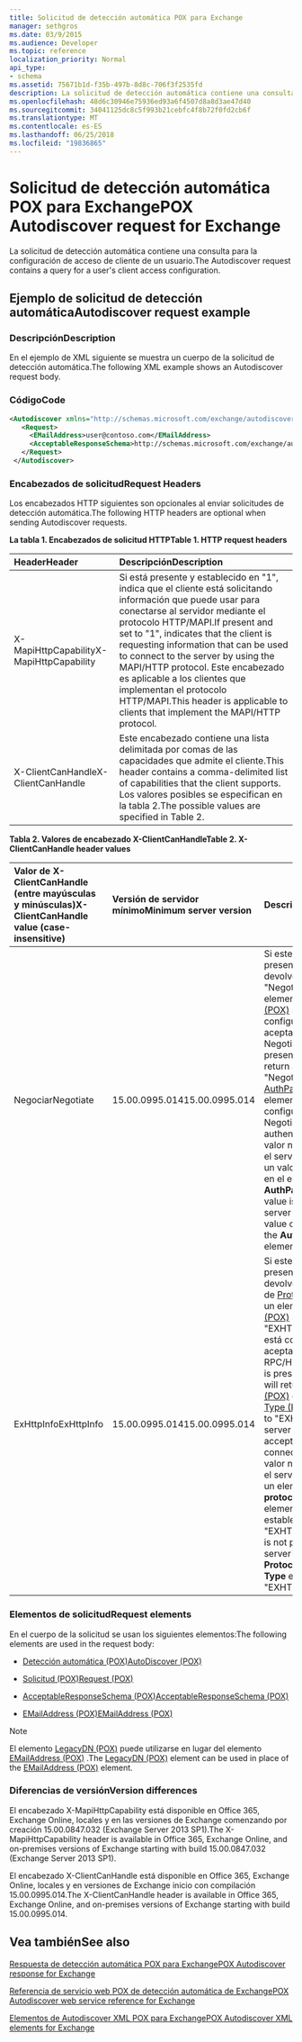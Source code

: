```yaml
---
title: Solicitud de detección automática POX para Exchange
manager: sethgros
ms.date: 03/9/2015
ms.audience: Developer
ms.topic: reference
localization_priority: Normal
api_type:
- schema
ms.assetid: 75671b1d-f35b-497b-8d8c-706f3f2535fd
description: La solicitud de detección automática contiene una consulta para la configuración de acceso de cliente de un usuario.
ms.openlocfilehash: 48d6c30946e75936ed93a6f4507d8a8d3ae47d40
ms.sourcegitcommit: 34041125dc8c5f993b21cebfc4f8b72f0fd2cb6f
ms.translationtype: MT
ms.contentlocale: es-ES
ms.lasthandoff: 06/25/2018
ms.locfileid: "19836865"
---
```

# <a name="pox-autodiscover-request-for-exchange"></a><span data-ttu-id="f5508-103">Solicitud de detección automática POX para Exchange</span><span class="sxs-lookup"><span data-stu-id="f5508-103">POX Autodiscover request for Exchange</span></span>

<span data-ttu-id="f5508-104">La solicitud de detección automática contiene una consulta para la configuración de acceso de cliente de un usuario.</span><span class="sxs-lookup"><span data-stu-id="f5508-104">The Autodiscover request contains a query for a user's client access configuration.</span></span>
  
## <a name="autodiscover-request-example"></a><span data-ttu-id="f5508-105">Ejemplo de solicitud de detección automática</span><span class="sxs-lookup"><span data-stu-id="f5508-105">Autodiscover request example</span></span>

### <a name="description"></a><span data-ttu-id="f5508-106">Descripción</span><span class="sxs-lookup"><span data-stu-id="f5508-106">Description</span></span>

<span data-ttu-id="f5508-107">En el ejemplo de XML siguiente se muestra un cuerpo de la solicitud de detección automática.</span><span class="sxs-lookup"><span data-stu-id="f5508-107">The following XML example shows an Autodiscover request body.</span></span>
  
### <a name="code"></a><span data-ttu-id="f5508-108">Código</span><span class="sxs-lookup"><span data-stu-id="f5508-108">Code</span></span>

```XML
<Autodiscover xmlns="http://schemas.microsoft.com/exchange/autodiscover/outlook/requestschema/2006">
   <Request>
     <EMailAddress>user@contoso.com</EMailAddress>
     <AcceptableResponseSchema>http://schemas.microsoft.com/exchange/autodiscover/outlook/responseschema/2006a</AcceptableResponseSchema>
   </Request>
 </Autodiscover>
```

### <a name="request-headers"></a><span data-ttu-id="f5508-109">Encabezados de solicitud</span><span class="sxs-lookup"><span data-stu-id="f5508-109">Request Headers</span></span>

<span data-ttu-id="f5508-110">Los encabezados HTTP siguientes son opcionales al enviar solicitudes de detección automática.</span><span class="sxs-lookup"><span data-stu-id="f5508-110">The following HTTP headers are optional when sending Autodiscover requests.</span></span>
  
<span data-ttu-id="f5508-111">**La tabla 1. Encabezados de solicitud HTTP**</span><span class="sxs-lookup"><span data-stu-id="f5508-111">**Table 1. HTTP request headers**</span></span>

|<span data-ttu-id="f5508-112">**Header**</span><span class="sxs-lookup"><span data-stu-id="f5508-112">**Header**</span></span>|<span data-ttu-id="f5508-113">**Descripción**</span><span class="sxs-lookup"><span data-stu-id="f5508-113">**Description**</span></span>|
|:-----|:-----|
|<span data-ttu-id="f5508-114">X-MapiHttpCapability</span><span class="sxs-lookup"><span data-stu-id="f5508-114">X-MapiHttpCapability</span></span>  <br/> |<span data-ttu-id="f5508-115">Si está presente y establecido en "1", indica que el cliente está solicitando información que puede usar para conectarse al servidor mediante el protocolo HTTP/MAPI.</span><span class="sxs-lookup"><span data-stu-id="f5508-115">If present and set to "1", indicates that the client is requesting information that can be used to connect to the server by using the MAPI/HTTP protocol.</span></span> <span data-ttu-id="f5508-116">Este encabezado es aplicable a los clientes que implementan el protocolo HTTP/MAPI.</span><span class="sxs-lookup"><span data-stu-id="f5508-116">This header is applicable to clients that implement the MAPI/HTTP protocol.</span></span>  <br/> |
|<span data-ttu-id="f5508-117">X-ClientCanHandle</span><span class="sxs-lookup"><span data-stu-id="f5508-117">X-ClientCanHandle</span></span>  <br/> |<span data-ttu-id="f5508-118">Este encabezado contiene una lista delimitada por comas de las capacidades que admite el cliente.</span><span class="sxs-lookup"><span data-stu-id="f5508-118">This header contains a comma-delimited list of capabilities that the client supports.</span></span> <span data-ttu-id="f5508-119">Los valores posibles se especifican en la tabla 2.</span><span class="sxs-lookup"><span data-stu-id="f5508-119">The possible values are specified in Table 2.</span></span>  <br/> |
   
<span data-ttu-id="f5508-120">**Tabla 2. Valores de encabezado X-ClientCanHandle**</span><span class="sxs-lookup"><span data-stu-id="f5508-120">**Table 2. X-ClientCanHandle header values**</span></span>

|<span data-ttu-id="f5508-121">**Valor de X-ClientCanHandle (entre mayúsculas y minúsculas)**</span><span class="sxs-lookup"><span data-stu-id="f5508-121">**X-ClientCanHandle value (case-insensitive)**</span></span>|<span data-ttu-id="f5508-122">**Versión de servidor mínimo**</span><span class="sxs-lookup"><span data-stu-id="f5508-122">**Minimum server version**</span></span>|<span data-ttu-id="f5508-123">**Descripción**</span><span class="sxs-lookup"><span data-stu-id="f5508-123">**Description**</span></span>|
|:-----|:-----|:-----|
|<span data-ttu-id="f5508-124">Negociar</span><span class="sxs-lookup"><span data-stu-id="f5508-124">Negotiate</span></span>  <br/> |<span data-ttu-id="f5508-125">15.00.0995.014</span><span class="sxs-lookup"><span data-stu-id="f5508-125">15.00.0995.014</span></span>  <br/> |<span data-ttu-id="f5508-126">Si este valor está presente, el servidor devolverá un valor de "Negotiate" en el elemento [AuthPackage (POX)](authpackage-pox.md) si el servidor está configurado para aceptar la autenticación Negotiate.</span><span class="sxs-lookup"><span data-stu-id="f5508-126">If this value is present, the server will return a value of "Negotiate" in the [AuthPackage (POX)](authpackage-pox.md) element if the server is configured to accept Negotiate authentication.</span></span> <span data-ttu-id="f5508-127">Si este valor no está presente, el servidor no devolverá un valor de "Negotiate" en el elemento **AuthPackage** .</span><span class="sxs-lookup"><span data-stu-id="f5508-127">If this value is not present, the server will not return a value of "Negotiate" in the **AuthPackage** element.</span></span>  <br/> |
|<span data-ttu-id="f5508-128">ExHttpInfo</span><span class="sxs-lookup"><span data-stu-id="f5508-128">ExHttpInfo</span></span>  <br/> |<span data-ttu-id="f5508-129">15.00.0995.014</span><span class="sxs-lookup"><span data-stu-id="f5508-129">15.00.0995.014</span></span>  <br/> |<span data-ttu-id="f5508-130">Si este valor está presente, el servidor devolverá un elemento de [Protocolo (POX)](protocol-pox.md) con un elemento de [Tipo (POX)](type-pox.md) se establece en "EXHTTP" si el servidor está configurado para aceptar conexiones RPC/HTTP.</span><span class="sxs-lookup"><span data-stu-id="f5508-130">If this value is present, the server will return a [Protocol (POX)](protocol-pox.md) element with a [Type (POX)](type-pox.md) element set to "EXHTTP" if the server is configured to accept RPC/HTTP connections.</span></span> <span data-ttu-id="f5508-131">Si este valor no está presente, el servidor no devolverá un elemento de **protocolo** con un elemento de **tipo** establecido en "EXHTTP".</span><span class="sxs-lookup"><span data-stu-id="f5508-131">If this value is not present, the server will not return a **Protocol** element with a **Type** element set to "EXHTTP".</span></span>  <br/> |
   
### <a name="request-elements"></a><span data-ttu-id="f5508-132">Elementos de solicitud</span><span class="sxs-lookup"><span data-stu-id="f5508-132">Request elements</span></span>

<span data-ttu-id="f5508-133">En el cuerpo de la solicitud se usan los siguientes elementos:</span><span class="sxs-lookup"><span data-stu-id="f5508-133">The following elements are used in the request body:</span></span>
  
- [<span data-ttu-id="f5508-134">Detección automática (POX)</span><span class="sxs-lookup"><span data-stu-id="f5508-134">AutoDiscover (POX)</span></span>](autodiscover-pox.md)
    
- [<span data-ttu-id="f5508-135">Solicitud (POX)</span><span class="sxs-lookup"><span data-stu-id="f5508-135">Request (POX)</span></span>](request-pox.md)
    
- [<span data-ttu-id="f5508-136">AcceptableResponseSchema (POX)</span><span class="sxs-lookup"><span data-stu-id="f5508-136">AcceptableResponseSchema (POX)</span></span>](acceptableresponseschema-pox.md)
    
- [<span data-ttu-id="f5508-137">EMailAddress (POX)</span><span class="sxs-lookup"><span data-stu-id="f5508-137">EMailAddress (POX)</span></span>](emailaddress-pox.md)
    
> [!NOTE]
> <span data-ttu-id="f5508-138">El elemento [LegacyDN (POX)](legacydn-pox.md) puede utilizarse en lugar del elemento [EMailAddress (POX)](emailaddress-pox.md) .</span><span class="sxs-lookup"><span data-stu-id="f5508-138">The [LegacyDN (POX)](legacydn-pox.md) element can be used in place of the [EMailAddress (POX)](emailaddress-pox.md) element.</span></span> 
  
### <a name="version-differences"></a><span data-ttu-id="f5508-139">Diferencias de versión</span><span class="sxs-lookup"><span data-stu-id="f5508-139">Version differences</span></span>

<span data-ttu-id="f5508-140">El encabezado X-MapiHttpCapability está disponible en Office 365, Exchange Online, locales y en las versiones de Exchange comenzando por creación 15.00.0847.032 (Exchange Server 2013 SP1).</span><span class="sxs-lookup"><span data-stu-id="f5508-140">The X-MapiHttpCapability header is available in Office 365, Exchange Online, and on-premises versions of Exchange starting with build 15.00.0847.032 (Exchange Server 2013 SP1).</span></span>
  
<span data-ttu-id="f5508-141">El encabezado X-ClientCanHandle está disponible en Office 365, Exchange Online, locales y en versiones de Exchange inicio con compilación 15.00.0995.014.</span><span class="sxs-lookup"><span data-stu-id="f5508-141">The X-ClientCanHandle header is available in Office 365, Exchange Online, and on-premises versions of Exchange starting with build 15.00.0995.014.</span></span>
  
## <a name="see-also"></a><span data-ttu-id="f5508-142">Vea también</span><span class="sxs-lookup"><span data-stu-id="f5508-142">See also</span></span>



[<span data-ttu-id="f5508-143">Respuesta de detección automática POX para Exchange</span><span class="sxs-lookup"><span data-stu-id="f5508-143">POX Autodiscover response for Exchange</span></span>](pox-autodiscover-response-for-exchange.md)


[<span data-ttu-id="f5508-144">Referencia de servicio web POX de detección automática de Exchange</span><span class="sxs-lookup"><span data-stu-id="f5508-144">POX Autodiscover web service reference for Exchange</span></span>](pox-autodiscover-web-service-reference-for-exchange.md)
  
[<span data-ttu-id="f5508-145">Elementos de Autodiscover XML POX para Exchange</span><span class="sxs-lookup"><span data-stu-id="f5508-145">POX Autodiscover XML elements for Exchange</span></span>](pox-autodiscover-xml-elements-for-exchange.md)

